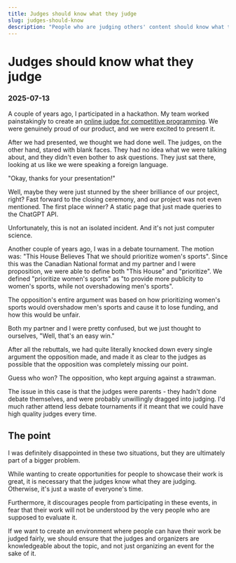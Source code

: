 ```yaml
---
title: Judges should know what they judge
slug: judges-should-know
description: "People who are judging others' content should know what they are judging."
---
```


# Judges should know what they judge
### 2025-07-13

A couple of years ago, I participated in a hackathon. My team worked painstakingly to create an [online judge for competitive programming](https://github.com/pzoj/pzoj). We were genuinely proud of our product, and we were excited to present it.

After we had presented, we thought we had done well. The judges, on the other hand, stared with blank faces. They had no idea what we were talking about, and they didn't even bother to ask questions. They just sat there, looking at us like we were speaking a foreign language.

"Okay, thanks for your presentation!"

Well, maybe they were just stunned by the sheer brilliance of our project, right? Fast forward to the closing ceremony, and our project was not even mentioned. The first place winner? A static page that just made queries to the ChatGPT API.

Unfortunately, this is not an isolated incident. And it's not just computer science.

Another couple of years ago, I was in a debate tournament. The motion was: "This House Believes That we should prioritize women's sports". Since this was the Canadian National format and my partner and I were proposition, we were able to define both "This House" and "prioritize". We defined "prioritize women's sports" as "to provide more publicity to women's sports, while not overshadowing men's sports".

The opposition's entire argument was based on how prioritizing women's sports would overshadow men's sports and cause it to lose funding, and how this would be unfair.

Both my partner and I were pretty confused, but we just thought to ourselves, "Well, that's an easy win."

After all the rebuttals, we had quite literally knocked down every single argument the opposition made, and made it as clear to the judges as possible that the opposition was completely missing our point.

Guess who won? The opposition, who kept arguing against a strawman.

The issue in this case is that the judges were parents - they hadn't done debate themselves, and were probably unwillingly dragged into judging. I'd much rather attend less debate tournaments if it meant that we could have high quality judges every time.

## The point

I was definitely disappointed in these two situations, but they are ultimately part of a bigger problem.

While wanting to create opportunities for people to showcase their work is great, it is necessary that the judges know what they are judging. Otherwise, it's just a waste of everyone's time.

Furthermore, it discourages people from participating in these events, in fear that their work will not be understood by the very people who are supposed to evaluate it.

If we want to create an environment where people can have their work be judged fairly, we should ensure that the judges and organizers are knowledgeable about the topic, and not just organizing an event for the sake of it.


